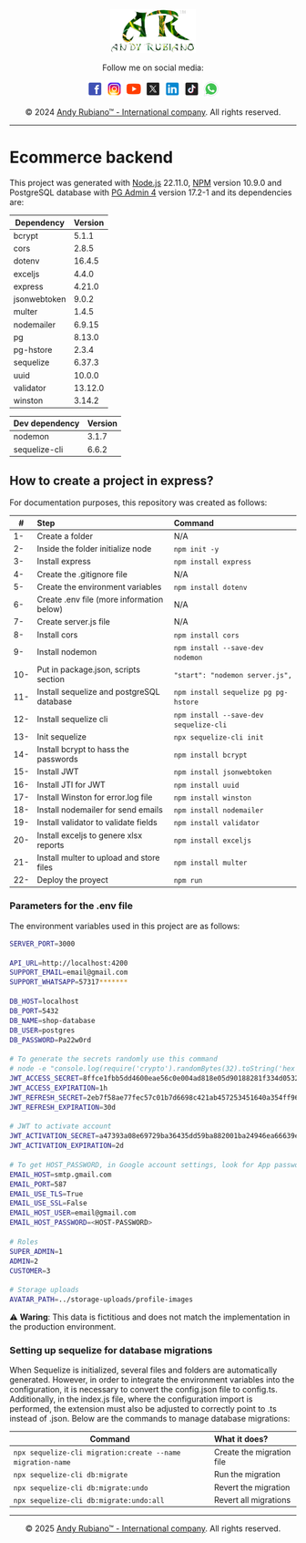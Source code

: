<p align="center">
    <a href="https://YouTube.com/@RubianoAndy" target="_blank">
        <img src="https://raw.githubusercontent.com/RubianoAndy/App_images/main/Logo.png" width="150">
    </a>
</p>

<div align="center">
    <p>
        Follow me on social media:
    </p>
    <!-- URL de descarga de íconos tamaño 48px X 48px https://iconos8.es/icons/set/social-media -->
    <a style="text-decoration: none;" href="https://www.facebook.com/RubianoAndy" target="_blank">
        <img src="https://raw.githubusercontent.com/RubianoAndy/App_images/main/Facebook.png" alt="Facebook" style="width: 30px; height: auto;">
    </a>
    <a style="text-decoration: none;" href="https://www.instagram.com/RubianoAndy" target="_blank">
        <img src="https://raw.githubusercontent.com/RubianoAndy/App_images/main/Instagram.png" alt="Instagram" style="width: 30px; height: auto;">
    </a>
    <a style="text-decoration: none;" href="https://www.youtube.com/@RubianoAndy" target="_blank">
        <img src="https://raw.githubusercontent.com/RubianoAndy/App_images/main/YouTube.png" alt="YouTube" style="width: 30px; height: auto;">
    </a>
    <a style="text-decoration: none;" href="https://www.x.com/RubianoAndy" target="_blank">
        <img src="https://raw.githubusercontent.com/RubianoAndy/App_images/main/X.png" alt="X (Twitter)" style="width: 30px; height: auto;">
    </a>
    <a style="text-decoration: none;" href="https://www.linkedin.com/company/andyrubiano" target="_blank">
        <img src="https://raw.githubusercontent.com/RubianoAndy/App_images/main/LinkedIn.png" alt="LinkedIn" style="width: 30px; height: auto;">
    </a>
    <a style="text-decoration: none;" href="https://www.tiktok.com/@RubianoAndy" target="_blank">
        <img src="https://raw.githubusercontent.com/RubianoAndy/App_images/main/TikTok.png" alt="TikTok" style="width: 30px; height: auto;">
    </a>
    <a style="text-decoration: none;" href="https://wa.me/573178737226" target="_blank">
        <img src="https://raw.githubusercontent.com/RubianoAndy/App_images/main/WhatsApp.png" alt="WhatsApp" style="width: 30px; height: auto;">
    </a>
</div>

<p align="center">
    &copy; 2024 <a href="https://YouTube.com/@RubianoAndy" target="_blank" class="hover:underline">Andy Rubiano™ - International company</a>. All rights reserved.
</p>

<hr>

# Ecommerce backend

This project was generated with [Node.js](https://nodejs.org/en) 22.11.0, [NPM](https://nodejs.org/en) version 10.9.0 
and PostgreSQL database with [PG Admin 4](https://www.postgresql.org/) version 17.2-1 and its dependencies are:

| Dependency   | Version |
| ------------ | :------ |
| bcrypt       | 5.1.1   |
| cors         | 2.8.5   |
| dotenv       | 16.4.5  |
| exceljs      | 4.4.0   |
| express      | 4.21.0  |
| jsonwebtoken | 9.0.2   |
| multer       | 1.4.5   |
| nodemailer   | 6.9.15  |
| pg           | 8.13.0  |
| pg-hstore    | 2.3.4   |
| sequelize    | 6.37.3  |
| uuid         | 10.0.0  |
| validator    | 13.12.0 |
| winston      | 3.14.2  |

| Dev dependency   | Version |
| ---------------- | :------ |
| nodemon          | 3.1.7   |
| sequelize-cli    | 6.6.2   |

## How to create a project in express?

For documentation purposes, this repository was created as follows:

|  #  | Step                                        | Command                                |
| --- | :------------------------------------------ | :------------------------------------- |
| 1-  | Create a folder                             | N/A                                    |
| 2-  | Inside the folder initialize node           | `npm init -y`                          |
| 3-  | Install express                             | `npm install express`                  |
| 4-  | Create the .gitignore file                  | N/A                                    |
| 5-  | Create the environment variables            | `npm install dotenv`                   |
| 6-  | Create .env file (more information below)   | N/A                                    |
| 7-  | Create server.js file                       | N/A                                    |
| 8-  | Install cors                                | `npm install cors`                     |
| 9-  | Install nodemon                             | `npm install --save-dev nodemon`       |
| 10- | Put in package.json, scripts section        | `"start": "nodemon server.js",`        |
| 11- | Install sequelize and postgreSQL database   | `npm install sequelize pg pg-hstore`   |
| 12- | Install sequelize cli                       | `npm install --save-dev sequelize-cli` |
| 13- | Init sequelize                              | `npx sequelize-cli init`               |
| 14- | Install bcrypt to hass the passwords        | `npm install bcrypt`                   |
| 15- | Install JWT                                 | `npm install jsonwebtoken`             |
| 16- | Install JTI for JWT                         | `npm install uuid`                     |
| 17- | Install Winston for error.log file          | `npm install winston`                  |
| 18- | Install nodemailer for send emails          | `npm install nodemailer`               |
| 19- | Install validator to validate fields        | `npm install validator`                |
| 20- | Install exceljs to genere xlsx reports      | `npm install exceljs`                  |
| 21- | Install multer to upload and store files    | `npm install multer`                  |
| 22- | Deploy the proyect                          | `npm run`                              |

### Parameters for the .env file

The environment variables used in this project are as follows:

```sh
SERVER_PORT=3000

API_URL=http://localhost:4200
SUPPORT_EMAIL=email@gmail.com
SUPPORT_WHATSAPP=57317*******

DB_HOST=localhost
DB_PORT=5432
DB_NAME=shop-database
DB_USER=postgres
DB_PASSWORD=Pa22w0rd

# To generate the secrets randomly use this command
# node -e "console.log(require('crypto').randomBytes(32).toString('hex'));"
JWT_ACCESS_SECRET=8ffce1fbb5dd4600eae56c0e004ad818e05d90188281f334d053275dcd9aa415
JWT_ACCESS_EXPIRATION=1h
JWT_REFRESH_SECRET=2eb7f58ae77fec57c01b7d6698c421ab457253451640a354ff9620cf77a5fad6
JWT_REFRESH_EXPIRATION=30d

# JWT to activate account
JWT_ACTIVATION_SECRET=a47393a08e69729ba36435dd59ba882001ba24946ea66639eeae9c5495846b76
JWT_ACTIVATION_EXPIRATION=2d

# To get HOST_PASSWORD, in Google account settings, look for App passwords (IMPORTANT ENABLE 2-STEP VERIFICATION)
EMAIL_HOST=smtp.gmail.com
EMAIL_PORT=587
EMAIL_USE_TLS=True
EMAIL_USE_SSL=False
EMAIL_HOST_USER=email@gmail.com
EMAIL_HOST_PASSWORD=<HOST-PASSWORD>

# Roles
SUPER_ADMIN=1
ADMIN=2
CUSTOMER=3

# Storage uploads
AVATAR_PATH=../storage-uploads/profile-images
```

⚠️ **Waring**: This data is fictitious and does not match the implementation in the production environment.

### Setting up sequelize for database migrations

When Sequelize is initialized, several files and folders are automatically generated. However, in order to integrate the environment variables into the configuration, it is necessary to convert the config.json file to config.ts. Additionally, in the index.js file, where the configuration import is performed, the extension must also be adjusted to correctly point to .ts instead of .json. Below are the commands to manage database migrations:

| Command                                                    | What it does?             |
| ---------------------------------------------------------- | :------------------------ |
| `npx sequelize-cli migration:create --name migration-name` | Create the migration file |
| `npx sequelize-cli db:migrate`                             | Run the migration         |
| `npx sequelize-cli db:migrate:undo`                        | Revert the migration      |
| `npx sequelize-cli db:migrate:undo:all`                    | Revert all migrations     |

<hr>

<p align="center">
    &copy; 2025 <a href="https://YouTube.com/@RubianoAndy" target="_blank" class="hover:underline">Andy Rubiano™ - International company</a>. All rights reserved.
</p>